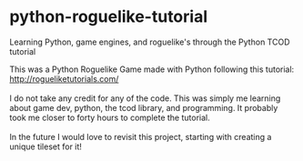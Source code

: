 # python-roguelike-tutorial
Learning Python, game engines, and roguelike's through the Python TCOD tutorial

This was a Python Roguelike Game made with Python following this tutorial: http://rogueliketutorials.com/ <br><br>
I do not take any credit for any of the code. This was simply me learning about game dev, python, the tcod library, and programming. It probably took me closer to forty hours to complete the tutorial.<br><br>
In the future I would love to revisit this project, starting with creating a unique tileset for it!
